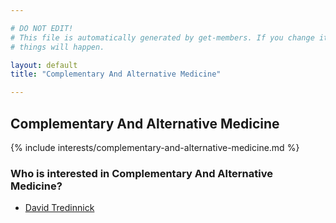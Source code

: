 ```yaml
---

# DO NOT EDIT!
# This file is automatically generated by get-members. If you change it, bad
# things will happen.

layout: default
title: "Complementary And Alternative Medicine"

---
```


## Complementary And Alternative Medicine

{% include interests/complementary-and-alternative-medicine.md %}

### Who is interested in Complementary And Alternative Medicine?


* [David Tredinnick](/members/david-tredinnick.html)
